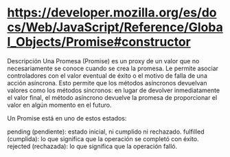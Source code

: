 # https://developer.mozilla.org/es/docs/Web/JavaScript/Reference/Global_Objects/Promise#constructor

Descripción
Una Promesa (Promise) es un proxy de un valor que no necesariamente se conoce cuando se crea la promesa. Le permite asociar controladores con el valor eventual de éxito o el motivo de falla de una acción asíncrona. Esto permite que los métodos asíncronos devuelvan valores como los métodos síncronos: en lugar de devolver inmediatamente el valor final, el método asíncrono devuelve la promesa de proporcionar el valor en algún momento en el futuro.

Un Promise está en uno de estos estados:

pending (pendiente): estado inicial, ni cumplido ni rechazado.
fulfilled (cumplida): lo que significa que la operación se completó con éxito.
rejected (rechazada): lo que significa que la operación falló.